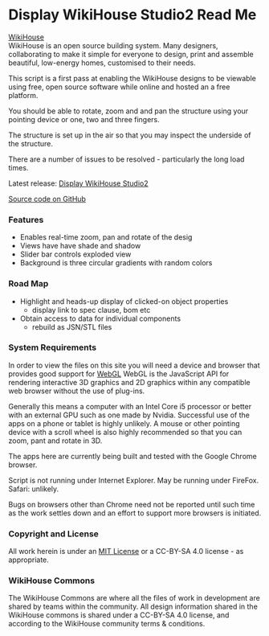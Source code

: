 Display WikiHouse Studio2 Read Me
===

<span style=display:none; >[View as web page]( http://theo-armour.github.io/theo-armour.testing/index.html#./display-wikihouse-studio2/readme.md# "view the files as apps." ) <input value="<< You are here" size=15 style="font:bold 11pt monospace;border-width:0;" ></span>  


[WikiHouse]( http://www.wikihouse.cc/ )  
WikiHouse is an open source building system. Many designers, collaborating to make it simple for everyone to design, print and assemble beautiful, low-energy homes, customised to their needs.

This script is a first pass at enabling the WikiHouse designs to be viewable using free, open source software while online and hosted an a free platform.
 
You should be able to rotate, zoom and and pan the structure using your pointing device or one, two and three fingers.

The structure is set up in the air so that you may inspect the underside of the structure.

There are a number of issues to be resolved - particularly the long load times. 

Latest release: [Display WikiHouse Studio2]( http://theo-armour.github.io/theo-armour.testing/display-wikihouse-studio2/latest/index.html )

[Source code on GitHub]( https://github.com/theo-armour/theo-armour.testing/tree/gh-pages/display-wikihouse-studio2 )

### Features

* Enables real-time zoom, pan and rotate of the desig
* Views have have shade and shadow
* Slider bar controls exploded view
* Background is three circular gradients with random colors
 

### Road Map

* Highlight and heads-up display of clicked-on object properties
	* display link to spec clause, bom etc
* Obtain access to data for individual components
	* rebuild as JSN/STL files


### System Requirements

In order to view the files on this site you will need a device and browser that provides good support for [WebGL](http://get.webgl.org/)
WebGL is the JavaScript API for rendering interactive 3D graphics and 2D graphics within any compatible web browser without the use of plug-ins. 

Generally this means a computer with an Intel Core i5 processor or better with an external GPU such as one made by Nvidia. 
Successful use of the apps on a phone or tablet is highly unlikely. 
A mouse or other pointing device with a scroll wheel is also highly recommended so that you can zoom, pant and rotate in 3D.
 
The apps here are currently being built and tested with the Google Chrome browser. 

Script is not running under Internet Explorer. May be running under FireFox. Safari: unlikely.

Bugs on browsers other than Chrome need not be reported until such time as the work settles down and an effort to support more browsers is initiated.

### Copyright and License
All work herein is under an [MIT License](http://jaanga.github.io/libs/jaanga-copyright-and-mit-license.md) 
or a CC-BY-SA 4.0 license - as appropriate.

### WikiHouse Commons
The WikiHouse Commons are where all the files of work in development are shared by teams within the community. 
All design information shared in the WikiHouse commons is shared under a CC-BY-SA 4.0 license, and according to the WikiHouse community terms & conditions.